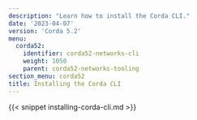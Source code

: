 ```yaml
---
description: "Learn how to install the Corda CLI."
date: '2023-04-07'
version: 'Corda 5.2'
menu:
  corda52:
    identifier: corda52-networks-cli
    weight: 1050
    parent: corda52-networks-tooling
section_menu: corda52
title: Installing the Corda CLI
---
```


{{< snippet installing-corda-cli.md >}}